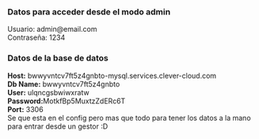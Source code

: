 <h3>Datos para acceder desde el modo admin</h3>
Usuario: admin@email.com <br>
Contraseña: 1234
<br>
<h3>Datos de la base de datos</h3>
<b>Host:</b> bwwyvntcv7ft5z4gnbto-mysql.services.clever-cloud.com <br>
<b>Db Name:</b> bwwyvntcv7ft5z4gnbto<br>
<b>User:</b> ulqncgsbwiwxratw <br>
<b>Password:</b>MotkfBp5MuxtzZdERc6T<br>
<b>Port:</b> 3306<br>
Se que esta en el config pero mas que todo para tener los datos a la mano para entrar desde un gestor :D
